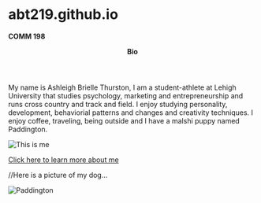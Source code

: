 # abt219.github.io
<strong>COMM 198</strong>
<p><header><strong>Bio</strong></header><p>
  
<p>My name is Ashleigh Brielle Thurston, I am a student-athlete at Lehigh University that studies psychology, marketing and entrepreneurship and runs cross country and track and field. I enjoy studying personality, development, behaviorial patterns and changes and creativity techniques. I enjoy coffee, traveling, being outside and I have a malshi puppy named Paddington.</p>
<p><img src="https://pbs.twimg.com/profile_images/1074800912332394502/-akRd4Ew_400x400.jpg" alt="This is me" /></p>
<a href="https://www.linkedin.com/in/ashleigh-thurston">Click here to learn more about me</a>

//Here is a picture of my dog... <p><img src="https://scontent-lga3-1.cdninstagram.com/vp/779aed4c471d448d3ab45aadcce162a6/5CF4BCBD/t51.2885-19/s150x150/44641116_597987293952371_1309576936330100736_n.jpg?_nc_ht=scontent-lga3-1.cdninstagram.com" alt="Paddington"/></p>
